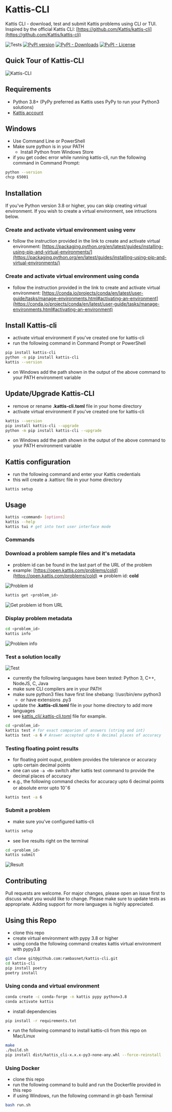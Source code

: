 # Kattis-CLI

Kattis CLI - download, test and submit Kattis problems using CLI or TUI.
Inspired by the official Kattis CLI: [https://github.com/Kattis/kattis-cli](https://github.com/Kattis/kattis-cli)

![Tests](https://github.com/rambasnet/kattis-cli/actions/workflows/ci-test.yml/badge.svg)
[![PyPI version](https://badge.fury.io/py/kattis-cli.svg)](https://badge.fury.io/py/kattis-cli)
[![PyPI - Downloads](https://img.shields.io/pypi/dm/kattis-cli)](https://pypi.org/project/kattis-cli/)
[![PyPI - License](https://img.shields.io/pypi/l/kattis-cli)](https://pypi.org/project/kattis-cli/)

## Quick Tour of Kattis-CLI

![Kattis-CLI](./images/Kattis-TUI-get.gif)

## Requirements

- Python 3.8+ (PyPy preferred as Kattis uses PyPy to run your Python3 solutions)
- [Kattis account](https://open.kattis.com/login/email)

## Windows

- Use Command Line or PowerShell
- Make sure python is in your PATH
    - Install Python from Windows Store
- if you get codec error while running kattis-cli, run the following command in Command Prompt:

```bash
python --version
chcp 65001
```

## Installation

If you've Python version 3.8 or higher, you can skip creating virtual environment. If you wish to create a virtual environment, see intructions below.


### Create and activate virtual environment using venv

- follow the instruction provided in the link to create and activate virtual environment:
[https://packaging.python.org/en/latest/guides/installing-using-pip-and-virtual-environments/](https://packaging.python.org/en/latest/guides/installing-using-pip-and-virtual-environments/)


### Create and activate virtual environment using conda

- follow the instruction provided in the link to create and activate virtual environment:
[https://conda.io/projects/conda/en/latest/user-guide/tasks/manage-environments.html#activating-an-environment](https://conda.io/projects/conda/en/latest/user-guide/tasks/manage-environments.html#activating-an-environment)

## Install Kattis-cli

- activate virtual environment if you've created one for kattis-cli
- run the following command in Command Prompt or PowerShell

```bash
pip install kattis-cli
python -m pip install kattis-cli
kattis --version
```

- on Windows add the path shown in the output of the above command to your PATH environment variable

## Update/Upgrade Kattis-CLI

- remove or rename **.kattis-cli.toml** file in your home directory
- activate virtual environment if you've created one for kattis-cli

```bash
kattis --version
pip install kattis-cli --upgrade
python -m pip install kattis-cli --upgrade
```

- on Windows add the path shown in the output of the above command to your PATH environment variable


## Kattis configuration

- run the following command and enter your Kattis credentials
- this will create a .kattisrc file in your home directory

```bash
kattis setup
```


## Usage

```bash
kattis <command> [options]
kattis --help
kattis tui # get into text user interface mode
```

### Commands

### Download a problem sample files and it's metadata

- problem id can be found in the last part of the URL of the problem
- example: [https://open.kattis.com/problems/cold](https://open.kattis.com/problems/cold) => problem id: **cold**

![Problem id](./images/problemid.png)

```bash
kattis get <problem_id>
```

![Get problem id from URL](./images/kattis_get.png)

### Display problem metadata

```bash
cd <problem_id>
kattis info
```

![Problem info](./images/kattis_info.png)

### Test a solution locally

![Test](images/kattis_test.png)

- currently the following languages have been tested: Python 3, C++, NodeJS, C, Java
- make sure CLI compilers are in your PATH
- make sure python3 files have first line shebang: !/usr/bin/env python3
    - or have extensions .py3
- update the **.kattis-cli.toml** file in your home directory to add more languages
- see [kattis_cli/.kattis-cli.toml](https://github.com/rambasnet/kattis-cli/blob/main/kattis_cli/.kattis-cli.toml) file for example.

```bash
cd <problem_id>
kattis test # for exact comparion of answers (string and int)
kattis test -a 6 # Answer accepted upto 6 decimal places of accuracy
```

### Testing floating point results

- for floating point ouput, problem provides the tolerance or accuracy upto certain decimal points
- one can use `-a <N>` switch after kattis test command to provide the decimal places of accuracy
- e.g., the following command checks for accuracy upto 6 decimal points or absolute error upto $10^-6$

```bash
kattis test -a 6
```


### Submit a problem

- make sure you've configured kattis-cli

```bash
kattis setup
```

- see live results right on the terminal

```bash
cd <problem_id>
kattis submit
```

![Result](images/kattis_verdict.png)

## Contributing

Pull requests are welcome. For major changes, please open an issue first to discuss what you would like to change. Please make sure to update tests as appropriate. Adding support for more languages is highly appreciated.


## Using this Repo

- clone this repo
- create virtual environment with pypy 3.8 or higher
- using conda the following command creates kattis virtual environment with pypy3.8

```bash
git clone git@github.com:rambasnet/kattis-cli.git
cd kattis-cli
pip install poetry
poetry install
```

### Using conda and virtual environment

```bash
conda create -c conda-forge -n kattis pypy python=3.8
conda activate kattis
```

- install dependencies

```bash
pip install -r requirements.txt
```

- run the following command to install kattis-cli from this repo on Mac/Linux

```bash
make
./build.sh
pip install dist/kattis_cli-x.x.x-py3-none-any.whl --force-reinstall  
```

### Using Docker

- clone this repo
- run the following command to build and run the Dockerfile provided in this repo
- if using Windows, run the following command in git-bash Terminal

```bash
bash run.sh
```
